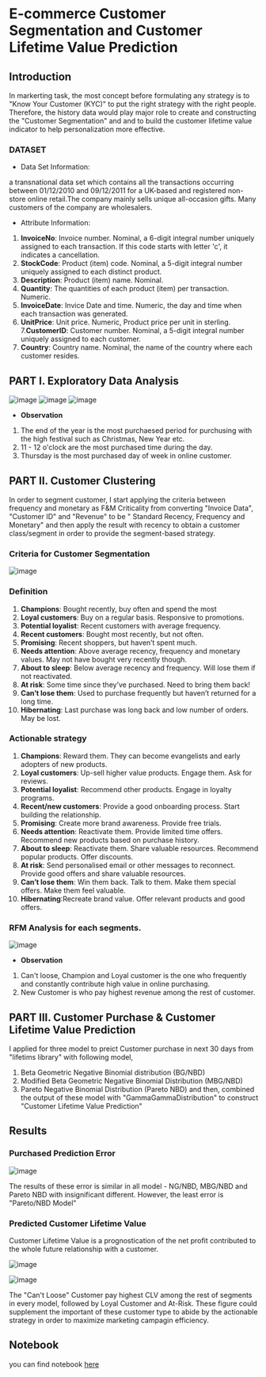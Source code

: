 # E-commerce Customer Segmentation and Customer Lifetime Value Prediction
## Introduction
In markerting task, the most concept before formulating any strategy is to "Know Your Customer (KYC)" to put the right strategy with the right people. Therefore, the history data would play major role to create and constructing the "Customer Segmentation" and and to build the customer lifetime value indicator to help personalization more effective.
### DATASET 
- Data Set Information:

a transnational data set which contains all the transactions occurring between 01/12/2010 and 09/12/2011 for a UK-based and registered non-store online retail.The company mainly sells unique all-occasion gifts. Many customers of the company are wholesalers. 

- Attribute Information:

1. **InvoiceNo**: Invoice number. Nominal, a 6-digit integral number uniquely assigned to each transaction. If this code starts with letter 'c', it indicates a cancellation.
2. **StockCode**: Product (item) code. Nominal, a 5-digit integral number uniquely assigned to each distinct product.
3. **Description**: Product (item) name. Nominal.
4. **Quantity**: The quantities of each product (item) per transaction. Numeric.
5. **InvoiceDate**: Invice Date and time. Numeric, the day and time when each transaction was generated.
6. **UnitPrice**: Unit price. Numeric, Product price per unit in sterling.
7.**CustomerID**: Customer number. Nominal, a 5-digit integral number uniquely assigned to each customer.
8. **Country**: Country name. Nominal, the name of the country where each customer resides.

## PART I. Exploratory Data Analysis
![image](https://user-images.githubusercontent.com/104628789/173783431-283a1b05-7c20-4868-9383-4e2ee779b6f5.png)
![image](https://user-images.githubusercontent.com/104628789/173783513-a65e696b-f90d-493d-9db6-53347cd848c4.png)
![image](https://user-images.githubusercontent.com/104628789/173783542-208c0af5-d97a-4ada-bf26-ea477eea01f7.png)

- **Observation** 
1. The end of the year is the most purchaesed period for purchusing with the high festival such as Christmas, New Year etc. 
2. 11 - 12 o'clock are the most purchased time during the day.
3. Thursday is the most purchased day of week in online customer.

## PART II. Customer Clustering

In order to segment customer, I start applying the criteria between frequency and monetary as F&M Criticality from converting "Invoice Data", "Customer ID" and "Revenue" to be " Standard Recency, Frequency and Monetary" and then apply the result with recency to obtain a customer class/segment in order to provide the segment-based strategy.

### Criteria for Customer Segmentation
![image](https://user-images.githubusercontent.com/104628789/173783722-035b826f-0506-4f43-b934-13d55921ceb9.png)

### Definition
1. **Champions**: Bought recently, buy often and spend the most
2. **Loyal customers**: Buy on a regular basis. Responsive to promotions.
3. **Potential loyalist**: Recent customers with average frequency.
4. **Recent customers**: Bought most recently, but not often.
5. **Promising**: Recent shoppers, but haven’t spent much.
6. **Needs attention**: Above average recency, frequency and monetary values. May not have bought very recently though.
7. **About to sleep**: Below average recency and frequency. Will lose them if not reactivated.
8. **At risk**: Some time since they’ve purchased. Need to bring them back!
9. **Can’t lose them**: Used to purchase frequently but haven’t returned for a long time.
10. **Hibernating**: Last purchase was long back and low number of orders. May be lost.

### Actionable strategy

1. **Champions**: Reward them. They can become evangelists and early adopters of new products.
2. **Loyal customers**: Up-sell higher value products. Engage them. Ask for reviews.
3. **Potential loyalist**: Recommend other products. Engage in loyalty programs.
4. **Recent/new customers**: Provide a good onboarding process. Start building the relationship.
5. **Promising**: Create more brand awareness. Provide free trials.
6. **Needs attention**: Reactivate them. Provide limited time offers. Recommend new products based on purchase history.
7. **About to sleep**: Reactivate them. Share valuable resources. Recommend popular products. Offer discounts.
8. **At risk**: Send personalised email or other messages to reconnect. Provide good offers and share valuable resources.
9. **Can’t lose them**: Win them back. Talk to them. Make them special offers. Make them feel valuable.
10. **Hibernating**:Recreate brand value. Offer relevant products and good offers.

### RFM Analysis for each segments.

![image](https://user-images.githubusercontent.com/104628789/173783905-0adac6db-cc60-4ed0-9a73-f235f21d7d3b.png)

- **Observation**
1. Can't loose, Champion and Loyal customer is the one who frequently and constantly contribute high value in online purchasing.
2. New Customer is who pay highest revenue among the rest of customer.

## PART III. Customer Purchase & Customer Lifetime Value Prediction
I applied for three model to preict Customer purchase in next 30 days from "lifetims library" with following model,
1. Beta Geometric Negative Binomial distribution (BG/NBD)
2. Modified Beta Geometric Negative Binomial Distribution (MBG/NBD)
3. Pareto Negative Binomial Distribution (Pareto NBD)
and then, combined the output of these model with "GammaGammaDistribution" to construct "Customer Lifetime Value Prediction"

## Results
### Purchased Prediction Error
![image](https://user-images.githubusercontent.com/104628789/173785337-19ab1565-6e03-45bb-adb4-47b12b1e18be.png)

The results of these error is similar in all model - NG/NBD, MBG/NBD and Pareto NBD with insignificant different. However, the least error is "Pareto/NBD Model"

### Predicted Customer Lifetime Value

Customer Lifetime Value is a prognostication of the net profit contributed to the whole future relationship with a customer.

![image](https://user-images.githubusercontent.com/104628789/173799231-5d98848d-667b-4ce0-ac03-701af7da3992.png)


![image](https://user-images.githubusercontent.com/104628789/173785409-ad28db21-7c2b-4693-971b-498b706031a3.png)

The "Can't Loose" Customer pay highest CLV among the rest of segments in every model, followed by Loyal Customer and At-Risk. These figure could supplement the important of these customer type to abide by the actionable strategy in order to maximize marketing campagin efficiency. 

## Notebook
you can find notebook [here](https://github.com/WarintornNawong/Portfolio/blob/main/E-commerce%20RFM%20%26%20CLV%20Prediction/e-commerce%20clv%20prediction.ipynb)
